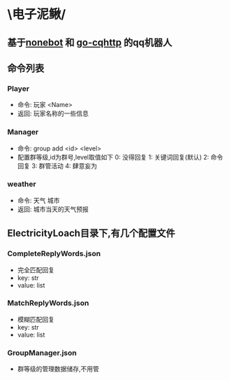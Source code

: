 # \电子泥鳅/
## 基于[nonebot](https://github.com/nonebot/nonebot2) 和 [go-cqhttp](https://github.com/Mrs4s/go-cqhttp) 的qq机器人
## 命令列表
### Player
- 命令: 玩家 <Name\>
- 返回: 玩家名称的一些信息
### Manager
- 命令: group add <id\> <level\>
- 配置群等级,id为群号,level取值如下
0: 没得回复
1: 关键词回复(默认)
2: 命令回复
3: 群管活动
4: 肆意妄为
### weather
- 命令: 天气 城市
- 返回: 城市当天的天气预报
## ElectricityLoach目录下,有几个配置文件
### CompleteReplyWords.json
- 完全匹配回复
- key: str
- value: list
### MatchReplyWords.json
- 模糊匹配回复
- key: str
- value: list
### GroupManager.json
- 群等级的管理数据储存,不用管
